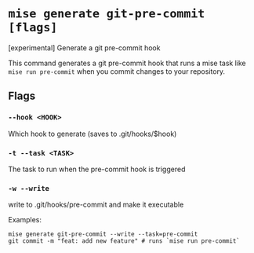# `mise generate git-pre-commit [flags]`

[experimental] Generate a git pre-commit hook

This command generates a git pre-commit hook that runs a mise task like `mise run pre-commit`
when you commit changes to your repository.

## Flags

### `--hook <HOOK>`

Which hook to generate (saves to .git/hooks/$hook)

### `-t --task <TASK>`

The task to run when the pre-commit hook is triggered

### `-w --write`

write to .git/hooks/pre-commit and make it executable

Examples:

    mise generate git-pre-commit --write --task=pre-commit
    git commit -m "feat: add new feature" # runs `mise run pre-commit`
